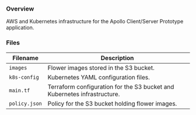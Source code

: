 ### Overview

AWS and Kubernetes infrastructure for the Apollo Client/Server Prototype application.

### Files

| Filename                 | Description                                                                |
|--------------------------|----------------------------------------------------------------------------|
| `images`                 | Flower images stored in the S3 bucket.                                     |
| `k8s-config`             | Kubernetes YAML configuration files.                                       |
| `main.tf`                | Terraform configuration for the S3 bucket and Kubernetes infrastructure.   |
| `policy.json`            | Policy for the S3 bucket holding flower images.                            | 
